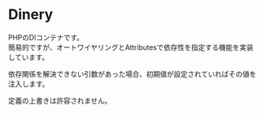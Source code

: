 # Dinery
 
PHPのDIコンテナです。  
簡易的ですが、オートワイヤリングとAttributesで依存性を指定する機能を実装しています。  

依存関係を解決できない引数があった場合、初期値が設定されていればその値を注入します。

定義の上書きは許容されません。
